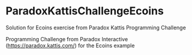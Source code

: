 # ParadoxKattisChallengeEcoins
Solution for Ecoins exercise from Paradox Kattis Programming Challenge

Programming Challenge from Paradox Interactive (https://paradox.kattis.com/) for the Ecoins example
